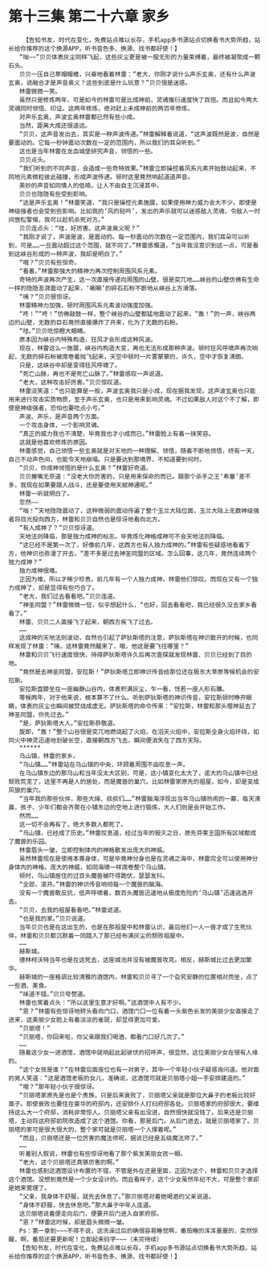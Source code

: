 # 第十三集 第二十六章 家乡
        【告知书友，时代在变化，免费站点难以长存，手机app多书源站点切换看书大势所趋，站长给你推荐的这个换源APP，听书音色多、换源、找书都好使！】
       “嗡~~”贝贝体表灰尘同样飞起，这些灰尘更是被一股无形的力量束缚着，最终被凝聚成一颗石头。
       贝贝一压自己草帽帽檐，兴奋地看着林雷：“老大，你刚才说什么声乐玄奥，还有什么声波玄奥，说融合才是声音奥义？这些到底是什么玩意？”贝贝很是迷惑。
       林雷微微一笑。
       虽然只是修炼两年，可是如今的林雷可是比成神前，灵魂推衍速度快了百倍。而且如今两大灵魂同时领悟、印证。这两年修炼，绝对赶上未成神前的两百年修炼。
       对声乐玄奥、声波玄奥林雷都已然有些小成。
       当然，距离大成还很遥远。
       “贝贝，这声音发出去，其实是一种声波传递。”林雷解释着说道，“这声波既然是波，自然是要震动的。它每一秒钟震动次数在一定的范围内，所以我们的耳朵听到。”
       这也是当年林雷在龙血城堡研究声音，领悟的一些。
       贝贝点头。
       “我们听到的不同声音，会造成一些奇特效果。”林雷立即操控着风系元素开始鼓动起来，不同地元素微粒彼此碰撞，形成声波传递。顿时这里竟然响起道道声音。
       美妙的声音如同情人的低喃，让人不由自主沉浸其中。
       贝贝也隐隐有些受到影响。
       “这是声乐玄奥！”林雷笑道，“我只是操控元素施展，如果使用神力威力会大不少。即使是神级强者也会受到些影响。比如我的‘风的轻吟’，发出的声乐就可以迷惑敌人灵魂，令敌人一时间放松警惕，我可以趁机杀死对方。”
       贝贝连点头：“哇，好厉害。这声波奥义呢？”
       “我刚才说了，声波是波，是震动的。每一秒震动的次数在一定范围内，我们耳朵可以听到，可是……一旦震动超过这个范围，就不同了。”林雷感慨道，“当年我没意识到这一点，可是看到这峡谷形成的一种声波，我却是明白了。”
       “哦？”贝贝有些惊奇。
       “看着。”林雷那强大的精神力再次控制周围风系元素。
       奇特的声波再次产生，这一次直接传递向周围的山壁，很是突兀地……峡谷的山壁仿佛有生命一样的隐隐澎湃震动了起来，‘唰唰’的碎石石粉不断地从峡谷上方滑落。
       “咦？”贝贝很惊讶。
       林雷精神力加强，顿时周围风系元素波动强度加强。
       “咚！”“咚！”仿佛敲鼓一样，整个峡谷的山壁都猛地震动了起来，“轰！”的一声，峡谷两边的山壁，无数的巨石竟然直接爆炸了开来，化为了无数的石粉。
       “哇。”贝贝吃惊瞪大眼睛。
       原本因为峡谷内特殊构造，狂风才会形成这种风波。
       现在，林雷这么一施展，峡谷内构造大变，再也无法形成那种声波。顿时狂风呼啸声再次响起，无数的碎石粉被席卷着抛飞起来，天空中顿时一片雾蒙蒙的，许久，空中才恢复清朗。
       只是，这峡谷中却是变得狂风呼啸了。
       “死亡山脉，再也不是死亡山脉了。”林雷感叹一声说道。
       “老大，这种攻击好厉害。”贝贝惊叹道。
       林雷淡笑道：“也只能算是一般，声波玄奥我只是小成，现在据我发现，这声波玄奥也只能用来进行攻击实质物质，至于声乐玄奥，也只是用来影响灵魂。不过如果敌人对这个不了解，即使是神级强者，恐怕也要吃点小亏。”
       声波、声乐，是声音两个方面。
       一个攻击身体，一个影响灵魂。
       “真正的威力我也不清楚，毕竟我也才小成而已。”林雷脸上有着一抹笑容。
       这就是他喜欢修炼的原因。
       林雷感觉，自己领悟一些玄奥就是对天地的一种理解、领悟，随着不断地领悟，终有一天，自己不动声色间，也能令天地崩塌。只是要达到那境界，不知道要到何时。
       “贝贝，你成神领悟的是什么玄奥？”林雷好奇道。
       贝贝撇嘴无奈道：“没老大你厉害的，只是用来保命的而已。跟那个杀手之王‘希塞’差不多，我现在如果要跟人战斗，还是要使用天赋神通呢。”
       林雷一听就明白了。
       忽然——
       “嗡！”天地隐隐震动了，这种微弱的震动传遍了整个玉兰大陆位面，玉兰大陆上无数神级强者将目光投向西方，林雷和贝贝自然也是惊讶地看向北方。
       “有人成神了？”贝贝惊讶道。
       天地法则降临，那是独力成神的标志。毕竟炼化神格成神可不会天地法则降临。
       “这已经不是第一次了，好像前几年，这西方也有人独力成神的。”林雷有些疑惑地看着下方，他神识也弥漫了开去，“差不多是过去神圣同盟的区域。怎么回事，这几年，竟然连续两个独力成神？”
       独力成神很难。
       正因为难，所以才稀少珍贵。前几年有一个人独力成神，林雷他们惊叹。而现在又有一个独力成神了，却是显得有些巧合了。
       “老大，我们过去看看吧。”贝贝连道。
       “神圣同盟？”林雷微微一怔，似乎想起什么，“也好，回去看看吧，我已经很久没去家乡看看了。”
       林雷、贝贝二人直接飞了起来，朝西方疾飞了过去。
       ……
       这成神的天地法则波动，自然也引起了萨狄斯塔的注意，萨狄斯塔在神识散开的时候，也同样发现了林雷：“咦，这林雷竟然醒来了，哦，他这是要飞往哪里？”
       林雷和贝贝飞行速度很快，待得萨狄斯塔许久后再次查探就发现林雷、贝贝已经到了目的地。
       “竟然是去神圣同盟，安拉斯！”萨狄斯塔立即神识传音给那位还在极东大草原等候机会的安拉斯。
       安拉斯盘膝坐在一座幽静山谷内，体表积满灰尘，乍一看，恍若一座人形石雕。
       等候两年，对于他来说，根本算不了什么。听到萨狄斯塔的神识传音，安拉斯顿时睁开眼睛，体表的灰尘也瞬间被焚烧成虚无。萨狄斯塔的命令传来：“安拉斯，林雷和那头噬神鼠去了神圣同盟，你先过去。”
       “是，萨狄斯塔大人。”安拉斯恭敬道。
       旋即，“轰！”整个山谷很是突兀地燃烧起了火焰，在滔天火焰中，安拉斯全身火焰环绕，如同火中神灵迅速地划破长空，直接朝西方飞去，瞬间便消失在了西方天际。
       ******
       乌山镇，林雷的家乡。
       “乌山镇……”林雷站在乌山镇的中央，环顾着周围不由叹息一声。
       在乌山镇东边的那乌山和当年没太大区别，可是，这小镇变化太大了，诺大的乌山镇中已经颓败荒芜了，这里不再是人的居处，而是魔兽的巢穴。比如林雷家原先的祖屋，如今，却是变成风狼的巢穴。
       “当年我的那些伙伴，那些大婶、叔叔们……”林雷脑海浮现出当年乌山镇热闹的一幕，每天清晨，孩子、少年们都会齐聚在小镇东边的空地上进行锻炼，大人们则是会开始工作。
       然而……
       这一切不会再有了，绝大多数人都死了。
       “乌山镇，已经成了历史。”林雷叹息道，经过当年的毁灭之日，原先芬莱王国所有区域都成了魔兽的乐园。
       林雷眉头一皱，立即控制体内的神格散发出庞大的神威。
       虽然林雷现在是使用本尊身体，可是毕竟神分身也是在灵魂之海中，林雷完全可以使用神分身体内的神格。庞大的神威，如同海啸一样席卷整个乌山镇。
       顿时，乌山镇居住的过百头魔兽被吓得跪伏，瑟瑟发抖。
       “全部，滚开。”林雷的神识传音响彻每一个魔兽的脑海。
       没有一个魔兽敢反抗，低声呼啸着，数百头魔兽迅速地从极度危险的‘乌山镇’迅速逃逸开去。
       “贝贝，去我的祖屋看看吧。”林雷说道。
       “也是我的家。”贝贝说道。
       当年贝贝也是在这出生的，也是在那祖屋中和林雷认识，最后他们一人一兽才成了生死伙伴。林雷和贝贝都沉默着一同踏入了那已经布满灰尘的颓败祖屋中。
       ……
       赫斯城。
       德林柯沃特当年也是在这死去，这座城池并没有被魔兽攻克。相反，赫斯城比过去更加繁华。
       赫斯城的一座格调比较清雅的酒馆内，林雷和贝贝寻了一个旮旯安静的位置相对而坐，点了一些酒、美食。
       “味道不错。”贝贝夸赞道。
       林雷也笑着点头：“所以这里生意才好啊。”这酒馆中人有不少。
       “恩？”林雷有些惊讶地转头看向门口，酒馆门口一位有着一头紫色长发的美丽少女直接走了进来，这美丽少女脸上有着淡淡的雀斑，却显得更加可爱。
       “贝丽塔！”
       “贝丽塔，你回来啦，你父亲跟我们喝酒，都看门口好几次了。”
       ……
       随着这少女一进酒馆，酒馆中就响起此起彼伏的招呼声，很显然，这位美丽少女在很有人缘的。
       “这个女孩是谁？”在林雷后面座位也有一对男子，其中一个年轻小伙子疑惑询问道。他对面的男人笑道：“这是酒馆老板的女儿，准确说，这酒馆可就是贝丽塔小姐一手安排建造的。”
       “哦？”那年轻小伙子很惊讶。
       “贝丽塔家原先是也是个贵族，只是后来衰败了，贝丽塔父亲就是那位大鼻子的老板比较好面子。即使衰败也要住在豪华的府邸内，还安排仆人打扫府邸各处。贝丽塔家的府邸很大，要维持这么大一个府邸，消耗非常惊人。贝丽塔父亲有出没进，自然很快就没钱了。后来还是贝丽塔，主动将这府邸前院改造成了这个酒馆。你看，那是后门。从后门进去，就是贝丽塔家了。贝丽塔的家可是很大很大的，整个家可就是贝丽塔一个人撑着呢。”
       “而且，贝丽塔还是一位厉害的魔法师呢，据说已经是五级魔法师了。”
       ……
       听着别人叙说，林雷也有些惊讶地看了那个紫发美丽女孩一眼。
       “老大，这个贝丽塔还真够厉害的啊。”
       林雷也感到这酒馆设计布置的不错，不管是外在还是里面，正因为这个，林雷和贝贝才选择这个酒馆。没想到竟然是一个少女设计的。而且看样子，这个少女虽然年纪不大，可是整个家却是她来管理了。
       “父亲，我身体不舒服，就先去休息了。”那贝丽塔对着她喝酒的父亲说道。
       “身体不舒服，快去休息吧。”那大鼻子中年人连道。
       这贝丽塔说着便走向后门，便要开后门进入自家府邸。
       “恩？”林雷这时候，却是眉头微微一皱。
       Ps：第一章到~~~不得不说，这洗澡过后的确很容易睡觉啊，番茄睡的浑浑噩噩的，突然惊醒，啊，番茄还要更新呢！立即起来码字~~~（未完待续）
       【告知书友，时代在变化，免费站点难以长存，手机app多书源站点切换看书大势所趋，站长给你推荐的这个换源APP，听书音色多、换源、找书都好使！】